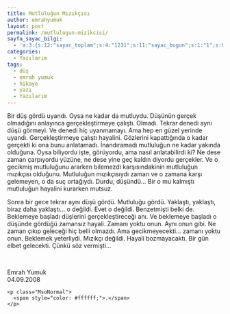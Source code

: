 ```yaml
---
title: Mutluluğun Mızıkçısı
author: emrahyumuk
layout: post
permalink: /mutlulugun-mizikcisi/
sayfa_sayac_bilgi:
  - 'a:3:{s:12:"sayac_toplam";s:4:"1231";s:11:"sayac_bugun";s:1:"1";s:9:"son_okuma";s:10:"1364899917";}'
categories:
  - Yazılarım
tags:
  - düş
  - emrah yumuk
  - hikaye
  - yazı
  - Yazılarım
---
```

<p class="MsoNormal">
  Bir düş gördü uyandı. Oysa ne kadar da mutluydu. Düşünün gerçek olmadığını anlayınca gerçekleştirmeye çalıştı. Olmadı. Tekrar denedi aynı düşü görmeyi. Ve denedi hiç uyanmamayı. Ama hep en güzel yerinde uyandı. Gerçekleştirmeye çalıştı hayalini. Gözlerini kapattığında o kadar gerçekti ki ona bunu anlatamadı. İnandıramadı mutluluğun ne kadar yakında olduğuna. Oysa biliyordu işte, görüyordu, ama nasıl anlatabilirdi ki? Ne dese zaman çarpıyordu yüzüne, ne dese yine geç kaldın diyordu gerçekler. Ve o gecikmiş mutluluğunu ararken bilemezdi karşısındakinin mutluluğun mızıkçısı olduğunu. Mutluluğun mızıkçısıydı zaman ve o zamana karşı gelemeyen, o da suç ortağıydı. Durdu, düşündü… Bir o mu kalmıştı mutluluğun hayalini kurarken mutsuz.
</p>

<p class="MsoNormal">
  <!--more-->
</p>

<p class="MsoNormal">
  <p class="MsoNormal">
    Sonra bir gece tekrar aynı düşü gördü. Mutluluğu gördü. Yaklaştı, yaklaştı, biraz daha yaklaştı… o değildi. Evet o değildi. Benzetmişti belki de. Beklemeye başladı düşlerini gerçekleştireceği anı. Ve beklemeye başladı o düşünde gördüğü zamansız hayali. Zamanı yoktu onun. Aynı onun gibi. Ne zaman çıkıp geleceği hiç belli olmazdı. Ama gecikmeyecekti&#8230; zamanı yoktu onun. Beklemek yeterliydi. Mızıkçı değildi. Hayali bozmayacaktı. Bir gün elbet gelecekti. Çünkü söz vermişti&#8230;
  </p>
  
  <p class="MsoNormal">
    <span style="color: #ffffff;">.</span>
  </p>
  
  <p class="MsoNormal">
    <p class="MsoNormal">
      Emrah Yumuk<br /> 04.09.2008
    </p>
    
    <p class="MsoNormal">
      <span style="color: #ffffff;">.</span>
    </p>